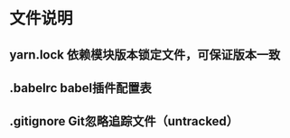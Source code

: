 # 文件说明

## yarn.lock 依赖模块版本锁定文件，可保证版本一致

## .babelrc  babel插件配置表

## .gitignore Git忽略追踪文件（untracked）